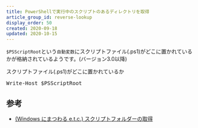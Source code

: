 ```yaml
---
title: PowerShellで実行中のスクリプトのあるディレクトリを取得
article_group_id: reverse-lookup
display_order: 50
created: 2020-09-18
updated: 2020-10-15
---
```

`$PSScriptRoot`という`自動変数`にスクリプトファイル(.ps1)がどこに置かれているかが格納されているようです。(バージョン3.0以降)

<div class="code-box">
<div class="title">スクリプトファイル(.ps1)がどこに置かれているか</div>
<pre>
Write-Host $PSScriptRoot
</pre>
</div>

## <a name="get-the-directory-where-the-script-is-running-reference">参考</a>

- [(Windows にまつわる e.t.c.) スクリプトフォルダーの取得](https://www.vwnet.jp/Windows/PowerShell/pwd.htm)
